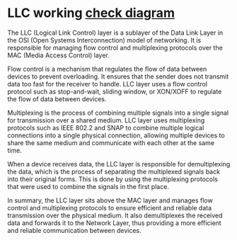
# LLC working [check diagram](../assets/ethernetDemultiplexingExample.png)
The LLC (Logical Link Control) layer is a sublayer of the Data Link Layer in the OSI (Open Systems Interconnection) model of networking. It is responsible for managing flow control and multiplexing protocols over the MAC (Media Access Control) layer.

Flow control is a mechanism that regulates the flow of data between devices to prevent overloading. It ensures that the sender does not transmit data too fast for the receiver to handle. LLC layer uses a flow control protocol such as stop-and-wait, sliding window, or XON/XOFF to regulate the flow of data between devices.

Multiplexing is the process of combining multiple signals into a single signal for transmission over a shared medium. LLC layer uses multiplexing protocols such as IEEE 802.2 and SNAP to combine multiple logical connections into a single physical connection, allowing multiple devices to share the same medium and communicate with each other at the same time.

When a device receives data, the LLC layer is responsible for demultiplexing the data, which is the process of separating the multiplexed signals back into their original forms. This is done by using the multiplexing protocols that were used to combine the signals in the first place.

In summary, the LLC layer sits above the MAC layer and manages flow control and multiplexing protocols to ensure efficient and reliable data transmission over the physical medium. It also demultiplexes the received data and forwards it to the Network Layer, thus providing a more efficient and reliable communication between devices.
